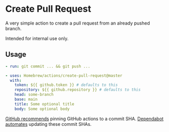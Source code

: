 # Create Pull Request

A very simple action to create a pull request from an already pushed branch.

Intended for internal use only.

## Usage

```yaml
- run: git commit ... && git push ...

- uses: Homebrew/actions/create-pull-request@master
  with:
    token: ${{ github.token }} # defaults to this
    repository: ${{ github.repository }} # defaults to this
    head: some-branch
    base: main
    title: Some optional title
    body: Some optional body
```

[GitHub recommends](https://docs.github.com/en/actions/security-for-github-actions/security-guides/security-hardening-for-github-actions?learn=getting_started#using-third-party-actions) pinning GitHub actions to a commit SHA.
[Dependabot automates](https://docs.github.com/en/code-security/dependabot/working-with-dependabot/keeping-your-actions-up-to-date-with-dependabot) updating these commit SHAs.
